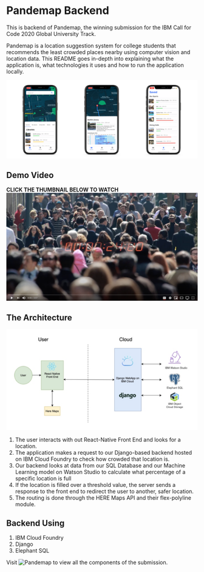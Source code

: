 # Pandemap Backend

This is backend of Pandemap, the winning submission for the IBM Call for Code 2020 Global University Track. 

Pandemap is a location suggestion system for college students that recommends the least crowded places nearby using computer vision and location data. This README goes in-depth into explaining what the application is, what technologies it uses and how to run the application locally.

![Pandemap Screenshots](https://raw.githubusercontent.com/tejjogani/Pandemap/master/resources/screenshots.png)

## Demo Video
**CLICK THE THUMBNAIL BELOW TO WATCH**
[![Watch our Video](https://raw.githubusercontent.com/tejjogani/Pandemap/master/resources/thumbnail.jpg)](https://www.youtube.com/watch?v=IlYO2iSfS_o)

## The Architecture

![Pandemap Architecture](https://raw.githubusercontent.com/tejjogani/Pandemap/master/resources/architecture.png)

1. The user interacts with out React-Native Front End and looks for a location.
2. The application makes a request to our Django-based backend hosted on IBM Cloud Foundry to check how crowded that location is.
3. Our backend looks at data from our SQL Database and our Machine Learning model on Watson Studio to calculate what percentage of a specific location is full
4. If the location is filled over a threshold value, the server sends a response to the front end to redirect the user to another, safer location. 
5. The routing is done through the HERE Maps API and their flex-polyline module.

## Backend Using

1. IBM Cloud Foundry
2. Django
3. Elephant SQL

Visit ![Pandemap](https://raw.githubusercontent.com/tejjogani/Pandemap/) to view all the components of the submission.
